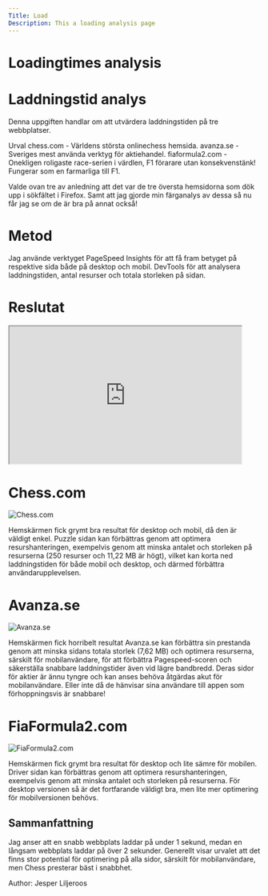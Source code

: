 ```yaml
---
Title: Load
Description: This a loading analysis page
---
```


# Loadingtimes analysis

<h1>Laddningstid analys</h1>
Denna uppgiften handlar om att utvärdera laddningstiden på tre webbplatser.

Urval
chess.com - Världens största onlinechess hemsida.
avanza.se - Sveriges mest använda verktyg för aktiehandel.
fiaformula2.com - Onekligen roligaste race-serien i värdlen, F1 förarare utan konsekvenstänk! Fungerar som en farmarliga till F1.

Valde ovan tre av anledning att det var de tre översta hemsidorna som dök upp i sökfältet i Firefox. Samt att jag gjorde min färganalys av dessa så nu får jag se om de är bra på annat också!

<h1>Metod</h1>
Jag använde verktyget PageSpeed Insights för att få fram betyget på respektive sida både på desktop och mobil. DevTools för att analysera laddningstiden, antal resurser och totala storleken på sidan.

<h1>Reslutat</h1>
<iframe height="275" width="92%" src="https://docs.google.com/spreadsheets/d/e/2PACX-1vRVmhKdwLNBi4659C_-RuZ28Icy1wssAVaSM4_ChevyLDyG7UOnBUuMNzpDYvujUadgEfDMxdwr9rhe/pubhtml?widget=true&amp;headers=false"></iframe>

<h1>Chess.com</h1>

<div class=image-container>
    <img src="../themes/jesper/images/chess_com.png" alt="Chess.com">
</div>

Hemskärmen fick grymt bra resultat för desktop och mobil, då den är väldigt enkel. Puzzle sidan kan förbättras genom att optimera resurshanteringen, exempelvis genom att minska antalet och storleken på resurserna (250 resurser och 11,22 MB är högt), vilket kan korta ned laddningstiden för både mobil och desktop, och därmed förbättra användarupplevelsen.

<h1>Avanza.se</h1>

<div class=image-container>
    <img src="../themes/jesper/images/avanza_se.png" alt="Avanza.se">
</div>

Hemskärmen fick horribelt resultat Avanza.se kan förbättra sin prestanda genom att minska sidans totala storlek (7,62 MB) och optimera resurserna, särskilt för mobilanvändare, för att förbättra Pagespeed-scoren och säkerställa snabbare laddningstider även vid lägre bandbredd. Deras sidor för aktier är ännu tyngre och kan anses behöva åtgärdas akut för mobilanvändare. Eller inte då de hänvisar sina användare till appen som förhoppningsvis är snabbare!

<h1>FiaFormula2.com</h1>

<div class=image-container>
    <img src="../themes/jesper/images/formula2_com.png" alt="FiaFormula2.com">
</div>

Hemskärmen fick grymt bra resultat för desktop och lite sämre för mobilen. Driver sidan kan förbättras genom att optimera resurshanteringen, exempelvis genom att minska antalet och storleken på resurserna. För desktop versionen så är det fortfarande väldigt bra, men lite mer optimering för mobilversionen behövs.

<h2>Sammanfattning</h2>

Jag anser att en snabb webbplats laddar på under 1 sekund, medan en långsam webbplats laddar på över 2 sekunder. Generellt visar urvalet att det finns stor potential för optimering på alla sidor, särskilt för mobilanvändare, men Chess presterar bäst i snabbhet.

Author: Jesper Liljeroos
